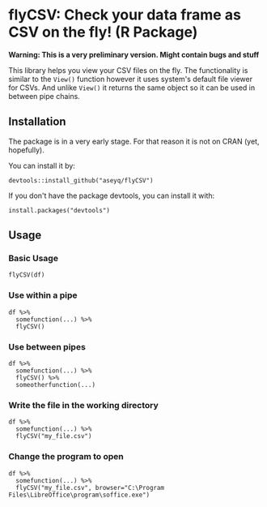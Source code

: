 # flyCSV: Check your data frame as CSV on the fly!  (R Package)
**Warning: This is a very preliminary version. Might contain bugs and stuff**


This library helps you view your CSV files on the fly. The functionality is similar to the `View()` function however it uses 
system's default file viewer for CSVs. And unlike `View()` it returns the same object so it can be used in between pipe chains.
## Installation
The package is in a very early stage. For that reason it is not on CRAN (yet, hopefully).

You can install it by:

```
devtools::install_github("aseyq/flyCSV")
```

If you don't have the package devtools, you can install it with:

```
install.packages("devtools")
```


## Usage
### Basic Usage
```{r}
flyCSV(df)
```

### Use within a pipe
```{r}
df %>%
  somefunction(...) %>%
  flyCSV()
```  
  
### Use between pipes
```{r}
df %>%
  somefunction(...) %>%
  flyCSV() %>%
  someotherfunction(...)
```  

### Write the file in the working directory
```
df %>%
  somefunction(...) %>%
  flyCSV("my_file.csv")
```
### Change the program to open
```
df %>%
  somefunction(...) %>%
  flyCSV("my_file.csv", browser="C:\Program Files\LibreOffice\program\soffice.exe")
```




